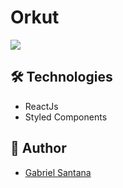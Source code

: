 # Orkut

<img src="https://imgur.com/Y6rtt4r.png">

## 🛠 Technologies

- ReactJs
- Styled Components

## 👤 Author

- [Gabriel Santana](https://santanags.vercel.app/)
